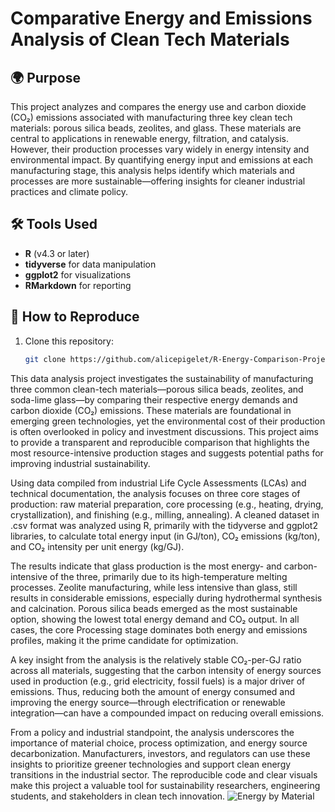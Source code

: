 # Comparative Energy and Emissions Analysis of Clean Tech Materials

## 🌍 Purpose

This project analyzes and compares the energy use and carbon dioxide (CO₂) emissions associated with manufacturing three key clean tech materials: porous silica beads, zeolites, and glass. These materials are central to applications in renewable energy, filtration, and catalysis. However, their production processes vary widely in energy intensity and environmental impact. By quantifying energy input and emissions at each manufacturing stage, this analysis helps identify which materials and processes are more sustainable—offering insights for cleaner industrial practices and climate policy.

## 🛠 Tools Used

- **R** (v4.3 or later)
- **tidyverse** for data manipulation
- **ggplot2** for visualizations
- **RMarkdown** for reporting

## 🔁 How to Reproduce

1. Clone this repository:
   ```bash
   git clone https://github.com/alicepigelet/R-Energy-Comparison-Project.git

This data analysis project investigates the sustainability of manufacturing three common clean-tech materials—porous silica beads, zeolites, and soda-lime glass—by comparing their respective energy demands and carbon dioxide (CO₂) emissions. These materials are foundational in emerging green technologies, yet the environmental cost of their production is often overlooked in policy and investment discussions. This project aims to provide a transparent and reproducible comparison that highlights the most resource-intensive production stages and suggests potential paths for improving industrial sustainability.

Using data compiled from industrial Life Cycle Assessments (LCAs) and technical documentation, the analysis focuses on three core stages of production: raw material preparation, core processing (e.g., heating, drying, crystallization), and finishing (e.g., milling, annealing). A cleaned dataset in .csv format was analyzed using R, primarily with the tidyverse and ggplot2 libraries, to calculate total energy input (in GJ/ton), CO₂ emissions (kg/ton), and CO₂ intensity per unit energy (kg/GJ).

The results indicate that glass production is the most energy- and carbon-intensive of the three, primarily due to its high-temperature melting processes. Zeolite manufacturing, while less intensive than glass, still results in considerable emissions, especially during hydrothermal synthesis and calcination. Porous silica beads emerged as the most sustainable option, showing the lowest total energy demand and CO₂ output. In all cases, the core Processing stage dominates both energy and emissions profiles, making it the prime candidate for optimization.

A key insight from the analysis is the relatively stable CO₂-per-GJ ratio across all materials, suggesting that the carbon intensity of energy sources used in production (e.g., grid electricity, fossil fuels) is a major driver of emissions. Thus, reducing both the amount of energy consumed and improving the energy source—through electrification or renewable integration—can have a compounded impact on reducing overall emissions.

From a policy and industrial standpoint, the analysis underscores the importance of material choice, process optimization, and energy source decarbonization. Manufacturers, investors, and regulators can use these insights to prioritize greener technologies and support clean energy transitions in the industrial sector. The reproducible code and clear visuals make this project a valuable tool for sustainability researchers, engineering students, and stakeholders in clean tech innovation.
![Energy by Material](visuals/total_energy_per_material.png)

